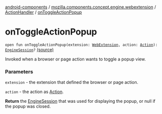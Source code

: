 [android-components](../../index.md) / [mozilla.components.concept.engine.webextension](../index.md) / [ActionHandler](index.md) / [onToggleActionPopup](./on-toggle-action-popup.md)

# onToggleActionPopup

`open fun onToggleActionPopup(extension: `[`WebExtension`](../-web-extension/index.md)`, action: `[`Action`](../-action/index.md)`): `[`EngineSession`](../../mozilla.components.concept.engine/-engine-session/index.md)`?` [(source)](https://github.com/mozilla-mobile/android-components/blob/master/components/concept/engine/src/main/java/mozilla/components/concept/engine/webextension/WebExtension.kt#L211)

Invoked when a browser or page action wants to toggle a popup view.

### Parameters

`extension` - the extension that defined the browser or page action.

`action` - the action as [Action](../-action/index.md).

**Return**
the [EngineSession](../../mozilla.components.concept.engine/-engine-session/index.md) that was used for displaying the popup,
or null if the popup was closed.

